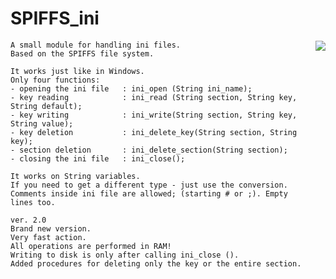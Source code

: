 # SPIFFS_ini

<div class="pull-right">
  <img align="right" src="https://user-images.githubusercontent.com/33321284/56806055-224f1000-682b-11e9-9e86-b065917bcebc.png"/>
</div>

    A small module for handling ini files.
    Based on the SPIFFS file system.
   
    It works just like in Windows.
    Only four functions:
    - opening the ini file   : ini_open (String ini_name);
    - key reading            : ini_read (String section, String key, String default);
    - key writing            : ini_write(String section, String key, String value);
    - key deletion           : ini_delete_key(String section, String key);
    - section deletion       : ini_delete_section(String section);
    - closing the ini file   : ini_close();  
    
    It works on String variables.
    If you need to get a different type - just use the conversion.
    Comments inside ini file are allowed; (starting # or ;). Empty lines too.
    
    ver. 2.0
    Brand new version.
    Very fast action.
    All operations are performed in RAM!
    Writing to disk is only after calling ini_close ().
    Added procedures for deleting only the key or the entire section.
  
